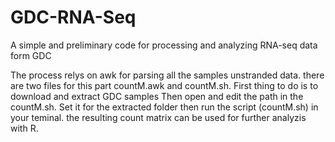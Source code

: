 # GDC-RNA-Seq
A simple and preliminary code for processing and analyzing RNA-seq data form GDC

The process relys on awk for parsing all the samples unstranded data. there are two files for this part countM.awk and countM.sh. 
First thing to do is to download and extract GDC samples
Then open and edit the path in the countM.sh. Set it for the extracted folder then run the script (countM.sh) in your teminal. 
the resulting count matrix can be used for further analyzis with R.
